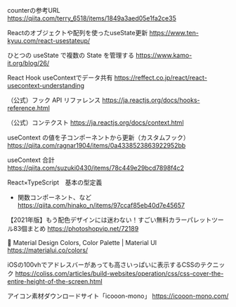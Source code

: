 counterの参考URL
https://qiita.com/terry_6518/items/1849a3aed05e1fa2ce35

Reactのオブジェクトや配列を使ったuseState更新
https://www.ten-kyuu.com/react-usestateup/

ひとつの useState で複数の State を管理する
https://www.kamo-it.org/blog/26/

React Hook useContextでデータ共有
https://reffect.co.jp/react/react-usecontext-understanding

（公式）フック API リファレンス
https://ja.reactjs.org/docs/hooks-reference.html

（公式）コンテクスト
https://ja.reactjs.org/docs/context.html

useContext の値を子コンポーネントから更新（カスタムフック）
https://qiita.com/ragnar1904/items/0a4338523863922952bb

useContext 合計
https://qiita.com/suzuki0430/items/78c449e29bcd7898f4c2

React×TypeScript　基本の型定義
- 関数コンポーネント、など
https://qiita.com/hinako_n/items/97ccaf85eb40d7e45657

【2021年版】もう配色デザインには迷わない！すごい無料カラーパレットツール83個まとめ
https://photoshopvip.net/72189

🎨 Material Design Colors, Color Palette | Material UI
https://materialui.co/colors/

iOSの100vhでアドレスバーがあっても高さいっぱいに表示するCSSのテクニック
https://coliss.com/articles/build-websites/operation/css/css-cover-the-entire-height-of-the-screen.html

アイコン素材ダウンロードサイト「icooon-mono」
https://icooon-mono.com/

